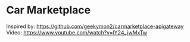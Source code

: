 # Car Marketplace

Inspired by: https://github.com/geekymon2/carmarketplace-apigateway  
Video: https://www.youtube.com/watch?v=lY24_jwMxTw
